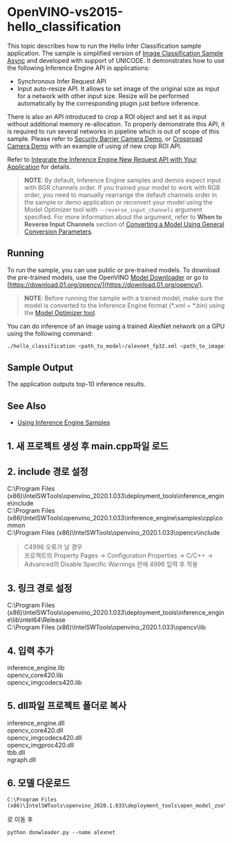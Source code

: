 # OpenVINO-vs2015-hello_classification

This topic describes how to run the Hello Infer Classification sample application.
The sample is simplified version of [Image Classification Sample Async](./inference-engine/samples/classification_sample_async/README.md)
and developed with support of UNICODE.
It demonstrates how to use the following Inference Engine API in applications:
* Synchronous Infer Request API
* Input auto-resize API. It allows to set image of the original size as input for a network with other input size.
  Resize will be performed automatically by the corresponding plugin just before inference. 

There is also an API introduced to crop a ROI object and set it as input without additional memory re-allocation.
To properly demonstrate this API, it is required to run several networks in pipeline which is out of scope of this sample.
Please refer to [Security Barrier Camera Demo](./demos/security_barrier_camera_demo/README.md), or
[Crossroad Camera Demo](./demos/crossroad_camera_demo/README.md) with an example of using of new crop ROI API.

Refer to [Integrate the Inference Engine New Request API with Your Application](./docs/IE_DG/Integrate_with_customer_application_new_API.md) for details.

> **NOTE**: By default, Inference Engine samples and demos expect input with BGR channels order. If you trained your model to work with RGB order, you need to manually rearrange the default channels order in the sample or demo application or reconvert your model using the Model Optimizer tool with `--reverse_input_channels` argument specified. For more information about the argument, refer to **When to Reverse Input Channels** section of [Converting a Model Using General Conversion Parameters](./docs/MO_DG/prepare_model/convert_model/Converting_Model_General.md).

## Running

To run the sample, you can use public or pre-trained models. To download the pre-trained models, use the OpenVINO [Model Downloader](https://github.com/opencv/open_model_zoo/tree/2018/model_downloader) or go to [https://download.01.org/opencv/](https://download.01.org/opencv/).

> **NOTE**: Before running the sample with a trained model, make sure the model is converted to the Inference Engine format (\*.xml + \*.bin) using the [Model Optimizer tool](./docs/MO_DG/Deep_Learning_Model_Optimizer_DevGuide.md).

You can do inference of an image using a trained AlexNet network on a GPU using the following command:
```sh
./hello_classification <path_to_model>/alexnet_fp32.xml <path_to_image>/cat.bmp GPU
```

## Sample Output

The application outputs top-10 inference results.

## See Also
* [Using Inference Engine Samples](./docs/IE_DG/Samples_Overview.md)

## 1. 새 프로젝트 생성 후 main.cpp파일 로드
## 2. include 경로 설정
C:\Program Files (x86)\IntelSWTools\openvino_2020.1.033\deployment_tools\inference_engine\include<br/>
C:\Program Files (x86)\IntelSWTools\openvino_2020.1.033\inference_engine\samples\cpp\common<br/>
C:\Program Files (x86)\IntelSWTools\openvino_2020.1.033\opencv\include<br/>

> C4996 오류가 날 경우<br/>
프로젝트의 Property Pages -> Configuration Properties -> C/C++ -> Advanced의 Disable Specific Warnings 란에 4996 입력 후 적용

## 3. 링크 경로 설정
C:\Program Files (x86)\IntelSWTools\openvino_2020.1.033\deployment_tools\inference_engine\lib\intel64\Release<br/>
C:\Program Files (x86)\IntelSWTools\openvino_2020.1.033\opencv\lib<br/>

## 4. 입력 추가
inference_engine.lib<br/>
opencv_core420.lib<br/>
opencv_imgcodecs420.lib<br/>

## 5. dll파일 프로젝트 폴더로 복사
inference_engine.dll<br/>
opencv_core420.dll<br/>
opencv_imgcodecs420.dll<br/>
opencv_imgproc420.dll<br/>
tbb.dll<br/>
ngraph.dll<br/>

## 6. 모델 다운로드
```
C:\Program Files (x86)\IntelSWTools\openvino_2020.1.033\deployment_tools\open_model_zoo\tools\downloader
```
로 이동 후
```
python donwloader.py --name alexnet
```

